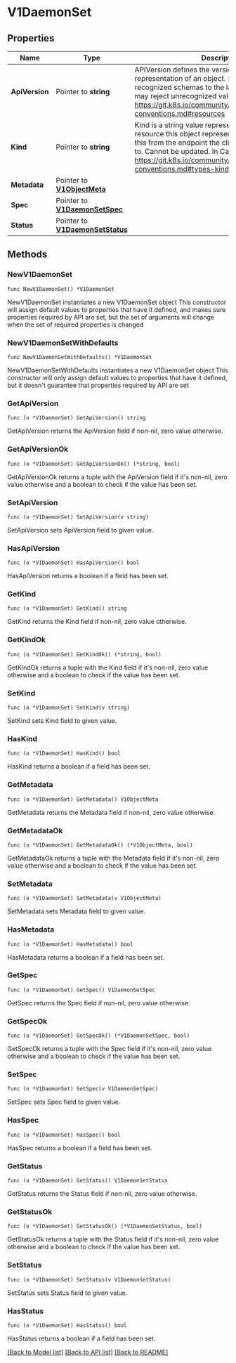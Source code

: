 # V1DaemonSet

## Properties

Name | Type | Description | Notes
------------ | ------------- | ------------- | -------------
**ApiVersion** | Pointer to **string** | APIVersion defines the versioned schema of this representation of an object. Servers should convert recognized schemas to the latest internal value, and may reject unrecognized values. More info: https://git.k8s.io/community/contributors/devel/api-conventions.md#resources | [optional] 
**Kind** | Pointer to **string** | Kind is a string value representing the REST resource this object represents. Servers may infer this from the endpoint the client submits requests to. Cannot be updated. In CamelCase. More info: https://git.k8s.io/community/contributors/devel/api-conventions.md#types-kinds | [optional] 
**Metadata** | Pointer to [**V1ObjectMeta**](V1ObjectMeta.md) |  | [optional] 
**Spec** | Pointer to [**V1DaemonSetSpec**](V1DaemonSetSpec.md) |  | [optional] 
**Status** | Pointer to [**V1DaemonSetStatus**](V1DaemonSetStatus.md) |  | [optional] 

## Methods

### NewV1DaemonSet

`func NewV1DaemonSet() *V1DaemonSet`

NewV1DaemonSet instantiates a new V1DaemonSet object
This constructor will assign default values to properties that have it defined,
and makes sure properties required by API are set, but the set of arguments
will change when the set of required properties is changed

### NewV1DaemonSetWithDefaults

`func NewV1DaemonSetWithDefaults() *V1DaemonSet`

NewV1DaemonSetWithDefaults instantiates a new V1DaemonSet object
This constructor will only assign default values to properties that have it defined,
but it doesn't guarantee that properties required by API are set

### GetApiVersion

`func (o *V1DaemonSet) GetApiVersion() string`

GetApiVersion returns the ApiVersion field if non-nil, zero value otherwise.

### GetApiVersionOk

`func (o *V1DaemonSet) GetApiVersionOk() (*string, bool)`

GetApiVersionOk returns a tuple with the ApiVersion field if it's non-nil, zero value otherwise
and a boolean to check if the value has been set.

### SetApiVersion

`func (o *V1DaemonSet) SetApiVersion(v string)`

SetApiVersion sets ApiVersion field to given value.

### HasApiVersion

`func (o *V1DaemonSet) HasApiVersion() bool`

HasApiVersion returns a boolean if a field has been set.

### GetKind

`func (o *V1DaemonSet) GetKind() string`

GetKind returns the Kind field if non-nil, zero value otherwise.

### GetKindOk

`func (o *V1DaemonSet) GetKindOk() (*string, bool)`

GetKindOk returns a tuple with the Kind field if it's non-nil, zero value otherwise
and a boolean to check if the value has been set.

### SetKind

`func (o *V1DaemonSet) SetKind(v string)`

SetKind sets Kind field to given value.

### HasKind

`func (o *V1DaemonSet) HasKind() bool`

HasKind returns a boolean if a field has been set.

### GetMetadata

`func (o *V1DaemonSet) GetMetadata() V1ObjectMeta`

GetMetadata returns the Metadata field if non-nil, zero value otherwise.

### GetMetadataOk

`func (o *V1DaemonSet) GetMetadataOk() (*V1ObjectMeta, bool)`

GetMetadataOk returns a tuple with the Metadata field if it's non-nil, zero value otherwise
and a boolean to check if the value has been set.

### SetMetadata

`func (o *V1DaemonSet) SetMetadata(v V1ObjectMeta)`

SetMetadata sets Metadata field to given value.

### HasMetadata

`func (o *V1DaemonSet) HasMetadata() bool`

HasMetadata returns a boolean if a field has been set.

### GetSpec

`func (o *V1DaemonSet) GetSpec() V1DaemonSetSpec`

GetSpec returns the Spec field if non-nil, zero value otherwise.

### GetSpecOk

`func (o *V1DaemonSet) GetSpecOk() (*V1DaemonSetSpec, bool)`

GetSpecOk returns a tuple with the Spec field if it's non-nil, zero value otherwise
and a boolean to check if the value has been set.

### SetSpec

`func (o *V1DaemonSet) SetSpec(v V1DaemonSetSpec)`

SetSpec sets Spec field to given value.

### HasSpec

`func (o *V1DaemonSet) HasSpec() bool`

HasSpec returns a boolean if a field has been set.

### GetStatus

`func (o *V1DaemonSet) GetStatus() V1DaemonSetStatus`

GetStatus returns the Status field if non-nil, zero value otherwise.

### GetStatusOk

`func (o *V1DaemonSet) GetStatusOk() (*V1DaemonSetStatus, bool)`

GetStatusOk returns a tuple with the Status field if it's non-nil, zero value otherwise
and a boolean to check if the value has been set.

### SetStatus

`func (o *V1DaemonSet) SetStatus(v V1DaemonSetStatus)`

SetStatus sets Status field to given value.

### HasStatus

`func (o *V1DaemonSet) HasStatus() bool`

HasStatus returns a boolean if a field has been set.


[[Back to Model list]](../README.md#documentation-for-models) [[Back to API list]](../README.md#documentation-for-api-endpoints) [[Back to README]](../README.md)


